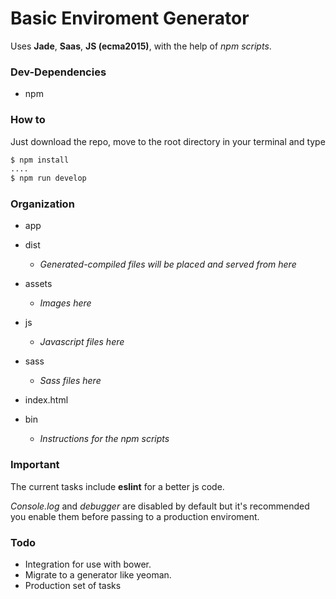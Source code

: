 # Basic Enviroment Generator

Uses **Jade**, **Saas**, **JS (ecma2015)**, with the help of *npm scripts*.

### Dev-Dependencies
 - npm

### How to
Just download the repo, move to the root directory in your terminal and type

```sh
$ npm install
....
$ npm run develop
```

### Organization

 - app
  - dist
    - *Generated-compiled files will be placed and served from here*
  - assets
    - *Images here*
  - js
    - *Javascript files here*
  - sass
     - *Sass files here*
  - index.html

- bin
   - *Instructions for the npm scripts*

### Important
The current tasks include **eslint** for a better js code.  

*Console.log* and *debugger* are disabled by default but it's recommended you enable them before passing to a production enviroment.

### Todo
 - Integration for use with bower.
 - Migrate to a generator like yeoman.
 - Production set of tasks
